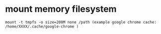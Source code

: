 # mount memory filesystem

    mount -t tmpfs -o size=200M none /path (example google chrome cache: /home/XXXX/.cache/google-chrome )
